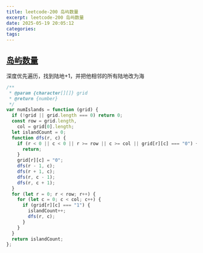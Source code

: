 ```yaml
---
title: leetcode-200 岛屿数量
excerpt: leetcode-200 岛屿数量
date: 2025-05-19 20:05:12
categories:
tags:
---
```


## [岛屿数量](https://leetcode.cn/problems/number-of-islands/description/)

深度优先遍历，找到陆地+1，并把他相邻的所有陆地改为海

```js
/**
 * @param {character[][]} grid
 * @return {number}
 */
var numIslands = function (grid) {
  if (!grid || grid.length === 0) return 0;
  const row = grid.length,
    col = grid[0].length;
  let islandCount = 0;
  function dfs(r, c) {
    if (r < 0 || c < 0 || r >= row || c >= col || grid[r][c] === "0") {
      return;
    }
    grid[r][c] = "0";
    dfs(r - 1, c);
    dfs(r + 1, c);
    dfs(r, c - 1);
    dfs(r, c + 1);
  }
  for (let r = 0; r < row; r++) {
    for (let c = 0; c < col; c++) {
      if (grid[r][c] === "1") {
        islandCount++;
        dfs(r, c);
      }
    }
  }
  return islandCount;
};
```
